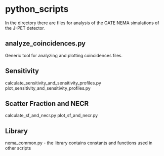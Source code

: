 # python_scripts

In the directory there are files for analysis of the GATE NEMA simulations
of the J-PET detector.

analyze_coincidences.py
-----------------------

  Generic tool for analyzing and plotting coincidences files.

Sensitivity
-----------

  calculate_sensitivity_and_sensitivity_profiles.py
  plot_sensitivity_and_sensitivity_profiles.py

Scatter Fraction and NECR
-------------------------

  calculate_sf_and_necr.py
  plot_sf_and_necr.py

Library
-------

  nema_common.py - the library contains constants and functions used in
  other scripts
